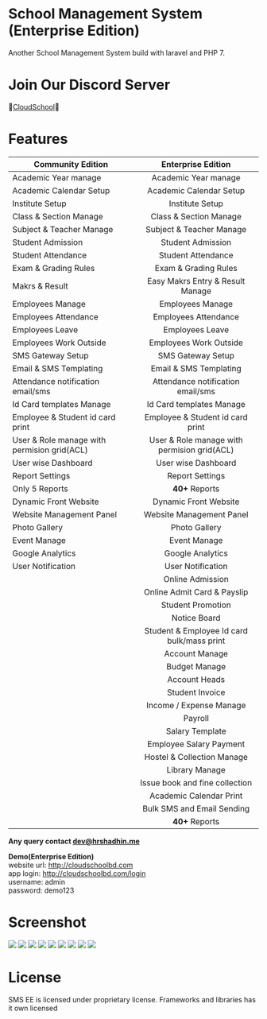 # School Management System (Enterprise Edition)
Another School Management System build with laravel and PHP 7.

# Join Our Discord Server
:mega:[CloudSchool](https://discord.gg/7rXyuu8):mega:

# Features
|   Community Edition   |   Enterprise Edition   |
|-----------------------|:-------------------------:|
| Academic Year manage  | Academic Year manage   |
| Academic Calendar Setup | Academic Calendar Setup |
| Institute Setup | Institute Setup |
| Class & Section Manage | Class & Section Manage |
| Subject & Teacher Manage | Subject & Teacher Manage |
| Student Admission | Student Admission |
| Student Attendance |  Student Attendance |
| Exam & Grading Rules | Exam & Grading Rules |
| Makrs & Result | Easy Makrs Entry & Result Manage |
| Employees Manage | Employees Manage |
| Employees Attendance | Employees Attendance | 
| Employees Leave | Employees Leave |
| Employees Work Outside | Employees Work Outside |
| SMS Gateway Setup  | SMS Gateway Setup |
| Email & SMS Templating  | Email & SMS Templating |
| Attendance notification email/sms  | Attendance notification email/sms |
| Id Card templates Manage | Id Card templates Manage |
| Employee & Student id card print | Employee & Student id card print |
| User & Role manage with permision grid(ACL) | User & Role manage with permision grid(ACL) |
| User wise Dashboard | User wise Dashboard
| Report Settings | Report Settings |
| Only 5 Reports | **40+** Reports |
| Dynamic Front Website | Dynamic Front Website |
| Website Management Panel |  Website Management Panel
| Photo Gallery | Photo Gallery | 
| Event Manage | Event Manage |
| Google Analytics | Google Analytics |
| User Notification | User Notification |
|                   | Online Admission |
|                   | Online Admit Card & Payslip |
|                   | Student Promotion |
|                   | Notice Board |
|                   | Student & Employee Id card bulk/mass print |
|                   | Account Manage |
|                   | Budget Manage |
|                   | Account Heads |
|                   | Student Invoice |
|                   | Income / Expense Manage |
|                   | Payroll |
|                   | Salary Template |
|                   | Employee Salary Payment |
|                   | Hostel & Collection Manage |
|                   | Library Manage |
|                   | Issue book and fine collection |
|                   | Academic Calendar Print |
|                   | Bulk SMS and Email Sending |
|                   | **40+** Reports |

**Any query contact [dev@hrshadhin.me](mailto:dev@hrshadhin.me)**

**Demo(Enterprise Edition)**\
website url: http://cloudschoolbd.com \
app login: http://cloudschoolbd.com/login \
username: admin\
password: demo123

# Screenshot
<img src="./screenshot/ee/dashboard.png" >
<img src="./screenshot/site-dashboard.png" >
<img src="./screenshot/ee/menu.png" >
<img src="./screenshot/list.png" >
<img src="./screenshot/id1.png" >
<img src="./screenshot/ee/attendance.jpg" >
<img src="./screenshot/invoice.png" >
<img src="./screenshot/marksheet-2.jpg" >
<img src="./screenshot/accalendar.jpg" >


# License

SMS EE is licensed under proprietary license. Frameworks and libraries has it own licensed
